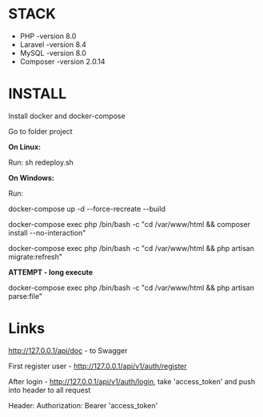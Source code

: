 STACK
============================================
* PHP -version 8.0
* Laravel -version 8.4
* MySQL -version 8.0
* Composer -version 2.0.14

INSTALL
============================================
Install docker and docker-compose

Go to folder project

**On Linux:**
   
Run: sh redeploy.sh

**On Windows:**

Run:

docker-compose up -d --force-recreate --build

docker-compose exec php /bin/bash -c "cd /var/www/html && composer install --no-interaction"

docker-compose exec php /bin/bash -c "cd /var/www/html && php artisan migrate:refresh"

**ATTEMPT - long execute**

docker-compose exec php /bin/bash -c "cd /var/www/html && php artisan parse:file"

Links
============================================
http://127.0.0.1/api/doc - to Swagger

First register user - http://127.0.0.1/api/v1/auth/register

After login - http://127.0.0.1/api/v1/auth/login, take 'access_token' and push into header to all request

Header: Authorization: Bearer 'access_token'